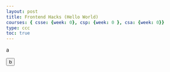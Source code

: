 ```yaml
---
layout: post
title: Frontend Hacks (Hello World)
courses: { csse: {week: 0}, csp: {week: 0 }, csa: {week: 0}}
type: ccc
toc: true
---
```


<div>
    <p>a</p>
    <button>b</button>
</div>
